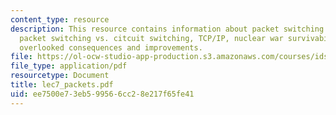 ```yaml
---
content_type: resource
description: This resource contains information about packet switching chronology,
  packet switching vs. citcuit switching, TCP/IP, nuclear war survivability, consequnces,
  overlooked consequences and improvements.
file: https://ol-ocw-studio-app-production.s3.amazonaws.com/courses/ids-900-integrating-doctoral-seminar-on-emerging-technologies-fall-2005/ee7500e73eb599566cc28e217f65fe41_lec7_packets.pdf
file_type: application/pdf
resourcetype: Document
title: lec7_packets.pdf
uid: ee7500e7-3eb5-9956-6cc2-8e217f65fe41
---
```

